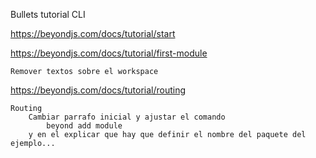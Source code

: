 Bullets tutorial CLI

https://beyondjs.com/docs/tutorial/start

https://beyondjs.com/docs/tutorial/first-module

    Remover textos sobre el workspace

https://beyondjs.com/docs/tutorial/routing

    Routing
    	Cambiar parrafo inicial y ajustar el comando
    		beyond add module
    	y en el explicar que hay que definir el nombre del paquete del ejemplo...
